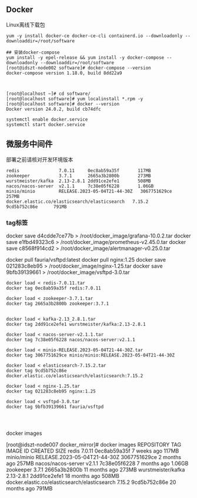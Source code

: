 ## Docker

Linux离线下载包

```shell
yum -y install docker-ce docker-ce-cli containerd.io --downloadonly --downloaddir=/root/software

## 安装docker-compose
yum install -y epel-release && yum install -y docker-compose --downloadonly --downloaddir=/root/software
[root@idszt-node002 software]# docker-compose --version
docker-compose version 1.18.0, build 8dd22a9



[root@localhost ~]# cd software/
[root@localhost software]# yum localinstall *.rpm -y
[root@localhost software]# docker --version
Docker version 24.0.2, build cb74dfc

systemctl enable docker.service
systemctl start docker.service
```

## 微服务中间件
部署之前请核对开发环境版本
```
redis               7.0.11     0ec8ab59a35f       117MB
zookeeper           3.7.1      2665a3b2800b       273MB
wurstmeister/kafka  2.13-2.8.1 2dd91ce2efe1       508MB
nacos/nacos-server  v2.1.1     7c38e05f6228       1.06GB
minio/minio         RELEASE.2023-05-04T21-44-30Z   3067751629ce    257MB
docker.elastic.co/elasticsearch/elasticsearch   7.15.2     9cd5b752c86e      791MB
```

### tag标签
docker save d4cdde7ce77b > /root/docker_image/grafana-10.0.2.tar
docker save e1fbd49323c6 > /root/docker_image/prometheus-v2.45.0.tar
docker save c8568f914cd2 > /root/docker_image/alertmanager-v0.25.0.tar

docker pull fauria/vsftpd:latest
docker pull nginx:1.25
docker save 021283c8eb95 > /root/docker_image/nginx-1.25.tar
docker save 9bfb39139661 > /root/docker_image/vsftpd-3.0.tar

```
docker load < redis-7.0.11.tar
docker tag 0ec8ab59a35f redis:7.0.11

docker load < zookeeper-3.7.1.tar
docker tag 2665a3b2800b zookeeper:3.7.1


docker load < kafka-2.13_2.8.1.tar
docker tag 2dd91ce2efe1 wurstmeister/kafka:2.13-2.8.1

docker load < nacos-server-v2.1.1.tar
docker tag 7c38e05f6228 nacos/nacos-server:v2.1.1

docker load < minio-RELEASE.2023-05-04T21-44-30Z.tar
docker tag 3067751629ce minio/minio:RELEASE.2023-05-04T21-44-30Z

docker load < elasticsearch-7.15.2.tar
docker tag 9cd5b752c86e docker.elastic.co/elasticsearch/elasticsearch:7.15.2

docker load < nginx-1.25.tar
docker tag 021283c8eb95 nginx:1.25

docker load < vsftpd-3.0.tar
docker tag 9bfb39139661 fauria/vsftpd




```



docker images

[root@idszt-node007 docker_mirror]# docker images
REPOSITORY                                      TAG                            IMAGE ID       CREATED         SIZE
redis                                           7.0.11                         0ec8ab59a35f   7 weeks ago     117MB
minio/minio                                     RELEASE.2023-05-04T21-44-30Z   3067751629ce   2 months ago    257MB
nacos/nacos-server                              v2.1.1                         7c38e05f6228   7 months ago    1.06GB
zookeeper                                       3.7.1                          2665a3b2800b   11 months ago   273MB
wurstmeister/kafka                              2.13-2.8.1                     2dd91ce2efe1   18 months ago   508MB
docker.elastic.co/elasticsearch/elasticsearch   7.15.2                         9cd5b752c86e   20 months ago   791MB






